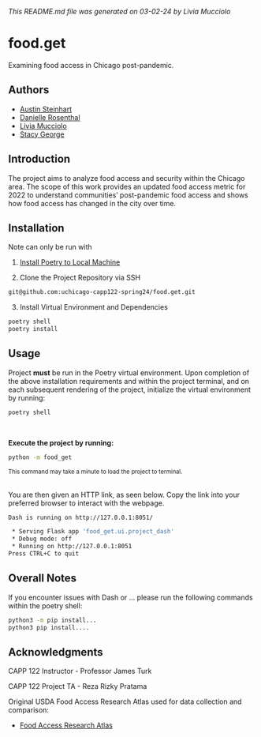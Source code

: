 *This README.md file was generated on 03-02-24 by Livia Mucciolo*
# food.get
Examining food access in Chicago post-pandemic.

## Authors
- [Austin Steinhart](https://github.com/Asteinhart)
- [Danielle Rosenthal](https://github.com/RosenthalDL)
- [Livia Mucciolo](https://github.com/lmucciolo)
- [Stacy George](https://github.com/stacy-george) 

## Introduction
The project aims to analyze food access and security within the Chicago area. The scope of this work provides an updated food access metric for 2022 to understand communities’ post-pandemic food access and shows how food access has changed in the city over time.

## Installation
Note can only be run with 

1. [Install Poetry to Local Machine](https://python-poetry.org/docs/)

2. Clone the Project Repository via SSH

```bash
git@github.com:uchicago-capp122-spring24/food.get.git
```

3. Install Virtual Environment and Dependencies

```bash
poetry shell
poetry install
```

## Usage
Project **must** be run in the Poetry virtual environment. 
Upon completion of the above installation requirements and within the project terminal, 
and on each subsequent rendering of the project, initialize the virtual environment by running:

```bash
poetry shell
```
<br />

**Execute the project by running:**
```bash
python -m food_get
```
<sub> This command may take a minute to load the project to terminal.</sub>
<br />
<br />

You are then given an HTTP link, as seen below. Copy the link into your preferred browser to interact with the webpage.
<br />

```bash
Dash is running on http://127.0.0.1:8051/

 * Serving Flask app 'food_get.ui.project_dash'
 * Debug mode: off
 * Running on http://127.0.0.1:8051
Press CTRL+C to quit
```

## Overall Notes
If you encounter issues with Dash or ... please run the following commands within the poetry shell:
```bash
python3 -m pip install...
python3 pip install....
```

## Acknowledgments
CAPP 122 Instructor - Professor James Turk

CAPP 122 Project TA - Reza Rizky Pratama

Original USDA Food Access Research Atlas used for data collection and comparison:
- [Food Access Research Atlas](https://www.ers.usda.gov/data-products/food-access-research-atlas/go-to-the-atlas/)


